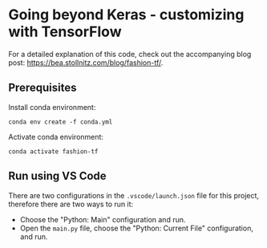 # Going beyond Keras - customizing with TensorFlow

For a detailed explanation of this code, check out the accompanying blog post: https://bea.stollnitz.com/blog/fashion-tf/.

## Prerequisites

Install conda environment:

```
conda env create -f conda.yml
```

Activate conda environment:

```
conda activate fashion-tf
```

## Run using VS Code

There are two configurations in the `.vscode/launch.json` file for this project, therefore there are two ways to run it:
* Choose the "Python: Main" configuration and run.
* Open the `main.py` file, choose the "Python: Current File" configuration, and run.
